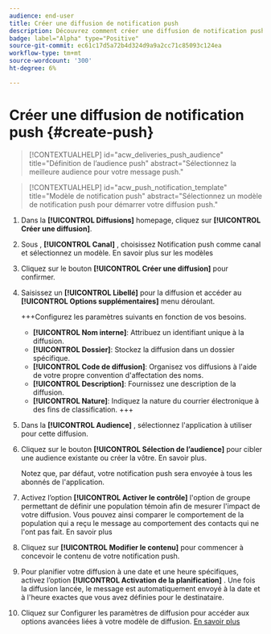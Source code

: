```yaml
---
audience: end-user
title: Créer une diffusion de notification push
description: Découvrez comment créer une diffusion de notification push avec Adobe Campaign Web
badge: label="Alpha" type="Positive"
source-git-commit: ec61c17d5a72b4d324d9a9a2cc71c85093c124ea
workflow-type: tm+mt
source-wordcount: '300'
ht-degree: 6%

---
```


# Créer une diffusion de notification push {#create-push}

>[!CONTEXTUALHELP]
>id="acw_deliveries_push_audience"
>title="Définition de l’audience push"
>abstract="Sélectionnez la meilleure audience pour votre message push."

>[!CONTEXTUALHELP]
>id="acw_push_notification_template"
>title="Modèle de notification push"
>abstract="Sélectionnez un modèle de notification push pour démarrer votre diffusion push."

1. Dans la **[!UICONTROL Diffusions]** homepage, cliquez sur **[!UICONTROL Créer une diffusion]**.

1. Sous , **[!UICONTROL Canal]** , choisissez Notification push comme canal et sélectionnez un modèle. En savoir plus sur les modèles

1. Cliquez sur le bouton **[!UICONTROL Créer une diffusion]** pour confirmer.

1. Saisissez un **[!UICONTROL Libellé]** pour la diffusion et accéder au **[!UICONTROL Options supplémentaires]** menu déroulant.

   +++Configurez les paramètres suivants en fonction de vos besoins.
   * **[!UICONTROL Nom interne]**: Attribuez un identifiant unique à la diffusion.
   * **[!UICONTROL Dossier]**: Stockez la diffusion dans un dossier spécifique.
   * **[!UICONTROL Code de diffusion]**: Organisez vos diffusions à l&#39;aide de votre propre convention d&#39;affectation des noms.
   * **[!UICONTROL Description]**: Fournissez une description de la diffusion.
   * **[!UICONTROL Nature]**: Indiquez la nature du courrier électronique à des fins de classification.
+++

1. Dans la **[!UICONTROL Audience]** , sélectionnez l&#39;application à utiliser pour cette diffusion.

1. Cliquez sur le bouton **[!UICONTROL Sélection de l’audience]** pour cibler une audience existante ou créer la vôtre. En savoir plus.

   Notez que, par défaut, votre notification push sera envoyée à tous les abonnés de l&#39;application.

1. Activez l’option **[!UICONTROL Activer le contrôle]** l&#39;option de groupe permettant de définir une population témoin afin de mesurer l&#39;impact de votre diffusion. Vous pouvez ainsi comparer le comportement de la population qui a reçu le message au comportement des contacts qui ne l&#39;ont pas fait. En savoir plus

1. Cliquez sur **[!UICONTROL Modifier le contenu]** pour commencer à concevoir le contenu de votre notification push.

1. Pour planifier votre diffusion à une date et une heure spécifiques, activez l’option **[!UICONTROL Activation de la planification]** . Une fois la diffusion lancée, le message est automatiquement envoyé à la date et à l&#39;heure exactes que vous avez définies pour le destinataire.

1. Cliquez sur Configurer les paramètres de diffusion pour accéder aux options avancées liées à votre modèle de diffusion. [En savoir plus](../advanced-settings/delivery-settings.md)
